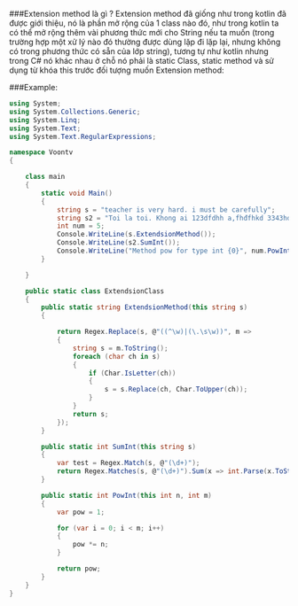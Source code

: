 ###Extension method là gì ?
Extension method đã giống như trong kotlin đã được giới thiệu, nó là phần mở rộng của 1 class 
nào đó, như trong kotlin ta có thể mở rộng thêm vài phương thức mới cho String nếu ta muốn
(trong trường hợp một xử lý nào đó thường được dùng lặp đi lặp lại, nhưng không có trong
phương thức có sẵn của lớp string), tương tự như kotlin nhưng trong C# nó khác nhau ở chỗ nó phải là
static Class, static method và sử dụng từ khóa this trước đối tượng muốn Extension method:

###Example:
```Cs
using System;
using System.Collections.Generic;
using System.Linq;
using System.Text;
using System.Text.RegularExpressions;

namespace Voontv
{

    class main
    {
        static void Main()
        {
            string s = "teacher is very hard. i must be carefully";
            string s2 = "Toi la toi. Khong ai 123dfdhh a,fhđfhkd 3343hdhfdfha 32";
            int num = 5;
            Console.WriteLine(s.ExtendsionMethod());
            Console.WriteLine(s2.SumInt());
            Console.WriteLine("Method pow for type int {0}", num.PowInt(3));
        }

    }

    public static class ExtendsionClass
    {
        public static string ExtendsionMethod(this string s)
        {

            return Regex.Replace(s, @"((^\w)|(\.\s\w))", m =>
            {
                string s = m.ToString();
                foreach (char ch in s)
                {
                    if (Char.IsLetter(ch))
                    {
                        s = s.Replace(ch, Char.ToUpper(ch));
                    }
                }
                return s;
            });
        }

        public static int SumInt(this string s)
        {
            var test = Regex.Match(s, @"(\d+)");
            return Regex.Matches(s, @"(\d+)").Sum(x => int.Parse(x.ToString()));
        }

        public static int PowInt(this int n, int m)
        {
            var pow = 1;

            for (var i = 0; i < m; i++)
            {
                pow *= n;
            }

            return pow;
        }
    }
}
```